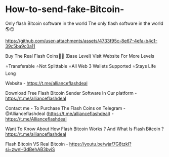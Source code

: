 # How-to-send-fake-Bitcoin-
Only flash Bitcoin software in the world 
The only flash software in the world 🌎😏

https://github.com/user-attachments/assets/4733f95c-8e67-4efa-b4c1-39c5ba9c0a11

Buy The Real Flash Coins💎🌉 (Base Level) Visit Website For More Levels

⭐Transferable 
⭐Not Splittable 
⭐All Web 3 Wallets Supported ⭐Stays Life Long 

Website - https://t.me/allianceflashdeal

Download Free Flash Bitcoin Sender Software In Our platform - https://t.me/allianceflashdeal 


Contact me - To Purchase The Flash Coins on Telegram - @Allianceflashdeal
(https://t.me/allianceflashdeal) - https://t.me/Allianceflashdeal 

Want To Know About How Flash Bitcoin Works ? And What Is Flash Bitcoin ?
https://t.me/allianceflashdeal

Flash Bitcoin VS Real Bitcoin - https://youtu.be/wjaf7G8tzkI?si=zwnH3dBehAB3bviS
